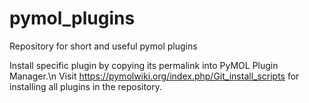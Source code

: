 # pymol_plugins
Repository for short and useful pymol plugins


Install specific plugin by copying its permalink into PyMOL Plugin Manager.\n
Visit https://pymolwiki.org/index.php/Git_install_scripts for installing all plugins in the repository.
